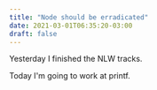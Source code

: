 ```yaml
---
title: "Node should be erradicated"
date: 2021-03-01T06:35:20-03:00
draft: false
---
```


Yesterday I finished the NLW tracks.

Today I'm going to work at printf.
